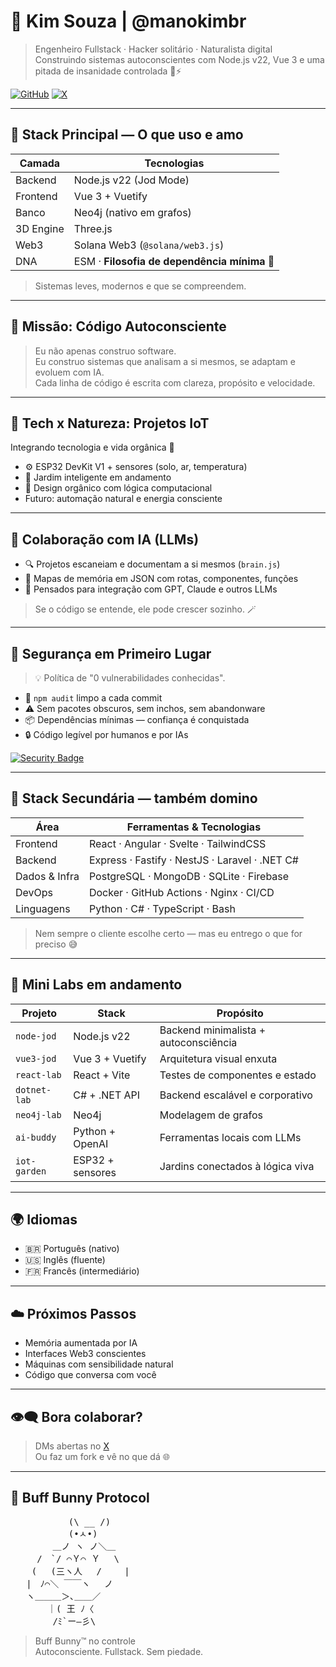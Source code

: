 # 🐺 Kim Souza | @manokimbr

> Engenheiro Fullstack · Hacker solitário · Naturalista digital  
> Construindo sistemas autoconscientes com Node.js v22, Vue 3 e uma pitada de insanidade controlada 🧠⚡

[![GitHub](https://img.shields.io/badge/github-%40manokimbr-181717?logo=github)](https://github.com/manokimbr)
[![X](https://img.shields.io/badge/x-%40manokimbr-black?logo=x)](https://twitter.com/manokimbr)

---

## 🧬 Stack Principal — O que uso e amo

| Camada      | Tecnologias                              |
|-------------|-------------------------------------------|
| Backend     | Node.js v22 (Jod Mode)                    |
| Frontend    | Vue 3 + Vuetify                           |
| Banco       | Neo4j (nativo em grafos)                  |
| 3D Engine   | Three.js                                  |
| Web3        | Solana Web3 (`@solana/web3.js`)           |
| DNA         | ESM · **Filosofia de dependência mínima** 🧘 |

> Sistemas leves, modernos e que se compreendem.

---

## 🧠 Missão: Código Autoconsciente

> Eu não apenas construo software.  
> Eu construo sistemas que analisam a si mesmos, se adaptam e evoluem com IA.  
> Cada linha de código é escrita com clareza, propósito e velocidade.

---

## 🌿 Tech x Natureza: Projetos IoT

Integrando tecnologia e vida orgânica 🍃

- ⚙️ ESP32 DevKit V1 + sensores (solo, ar, temperatura)
- 🌱 Jardim inteligente em andamento
- 🧘 Design orgânico com lógica computacional
- Futuro: automação natural e energia consciente

---

## 🤖 Colaboração com IA (LLMs)

- 🔍 Projetos escaneiam e documentam a si mesmos (`brain.js`)
- 📂 Mapas de memória em JSON com rotas, componentes, funções
- 🧠 Pensados para integração com GPT, Claude e outros LLMs

> Se o código se entende, ele pode crescer sozinho. 🪄

---

## 🔐 Segurança em Primeiro Lugar

> 💡 Política de "0 vulnerabilidades conhecidas".

- 🧼 `npm audit` limpo a cada commit
- ⚠️ Sem pacotes obscuros, sem inchos, sem abandonware
- 📦 Dependências mínimas — confiança é conquistada
- 🔒 Código legível por humanos e por IAs

[![Security Badge](https://img.shields.io/badge/security-zero--known--vulnerabilities-brightgreen?logo=vercel)](#)

---

## 🧪 Stack Secundária — também domino

| Área           | Ferramentas & Tecnologias                         |
|----------------|----------------------------------------------------|
| Frontend       | React · Angular · Svelte · TailwindCSS             |
| Backend        | Express · Fastify · NestJS · Laravel · .NET C#     |
| Dados & Infra  | PostgreSQL · MongoDB · SQLite · Firebase           |
| DevOps         | Docker · GitHub Actions · Nginx · CI/CD            |
| Linguagens     | Python · C# · TypeScript · Bash                    |

> Nem sempre o cliente escolhe certo — mas eu entrego o que for preciso 😅

---

## 🚧 Mini Labs em andamento

| Projeto        | Stack                           | Propósito                          |
|----------------|----------------------------------|-------------------------------------|
| `node-jod`     | Node.js v22                     | Backend minimalista + autoconsciência |
| `vue3-jod`     | Vue 3 + Vuetify                 | Arquitetura visual enxuta           |
| `react-lab`    | React + Vite                    | Testes de componentes e estado      |
| `dotnet-lab`   | C# + .NET API                   | Backend escalável e corporativo     |
| `neo4j-lab`    | Neo4j                           | Modelagem de grafos                 |
| `ai-buddy`     | Python + OpenAI                 | Ferramentas locais com LLMs         |
| `iot-garden`   | ESP32 + sensores                | Jardins conectados à lógica viva    |

---

## 🌍 Idiomas

- 🇧🇷 Português (nativo)  
- 🇺🇸 Inglês (fluente)  
- 🇫🇷 Francês (intermediário)

---

## ☁️ Próximos Passos

- Memória aumentada por IA  
- Interfaces Web3 conscientes  
- Máquinas com sensibilidade natural  
- Código que conversa com você

---

## 👁️‍🗨️ Bora colaborar?

> DMs abertas no [X](https://twitter.com/manokimbr)  
> Ou faz um fork e vê no que dá 🌐

---

## 🐰 Buff Bunny Protocol

<pre>
           (\ __ /)
           (•ㅅ•)
        ＿ノ ヽ ノ＼＿ 
     /　`/ ⌒Ｙ⌒ Ｙ　 \
    ( 　(三ヽ人　 /　 　|
   |　ﾉ⌒＼ ￣￣ヽ　 ノ
   ヽ＿＿＿＞､＿＿／
       ｜( 王 ﾉ〈 
        /ﾐ`ー―彡\ 
</pre>

> Buff Bunny™ no controle  
> Autoconsciente. Fullstack. Sem piedade.  
